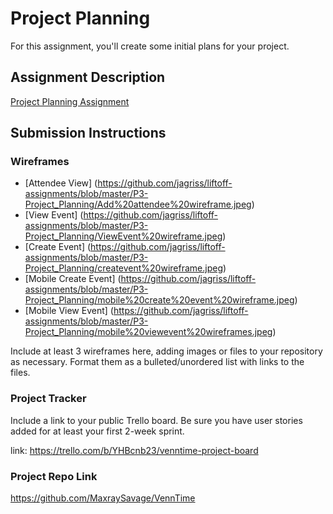 # Project Planning
For this assignment, you'll create some initial plans for your project.

## Assignment Description
[Project Planning Assignment](https://education.launchcode.org/liftoff/modules/assignments/project-planning)

## Submission Instructions

### Wireframes

- [Attendee View] (https://github.com/jagriss/liftoff-assignments/blob/master/P3-Project_Planning/Add%20attendee%20wireframe.jpeg)
- [View Event] (https://github.com/jagriss/liftoff-assignments/blob/master/P3-Project_Planning/ViewEvent%20wireframe.jpeg)
- [Create Event] (https://github.com/jagriss/liftoff-assignments/blob/master/P3-Project_Planning/createvent%20wireframe.jpeg)
- [Mobile Create Event] (https://github.com/jagriss/liftoff-assignments/blob/master/P3-Project_Planning/mobile%20create%20event%20wireframe.jpeg)
- [Mobile View Event] (https://github.com/jagriss/liftoff-assignments/blob/master/P3-Project_Planning/mobile%20viewevent%20wireframes.jpeg)

Include at least 3 wireframes here, adding images or files to your repository as necessary. Format them as a bulleted/unordered list with links to the files.

### Project Tracker

Include a link to your public Trello board. Be sure you have user stories added for at least your first 2-week sprint.

link: https://trello.com/b/YHBcnb23/venntime-project-board

### Project Repo Link

https://github.com/MaxraySavage/VennTime

